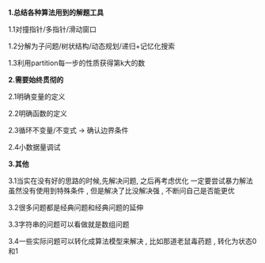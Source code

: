 **1.总结各种算法用到的解题工具**

1.1对撞指针/多指针/滑动窗口

1.2分解为子问题/树状结构/动态规划/递归+记忆化搜索

1.3利用partition每一步的性质获得第k大的数

**2.需要始终贯彻的**

2.1明确变量的定义

2.2明确函数的定义

2.3循环不变量/不变式 -> 确认边界条件

2.4小数据量调试

**3.其他**

3.1当实在没有好的思路的时候,先解决问题, 之后再考虑优化 一定要尝试暴力解法 虽然没有使用到特殊条件 , 但是解决了比没解决强 , 不断问自己是否能更优

3.2很多问题都是经典问题和经典问题的延伸

3.3字符串的问题可以看做就是数组问题

3.4一些实际问题可以转化成算法模型来解决 , 比如那道老鼠毒药题 , 转化为状态0和1